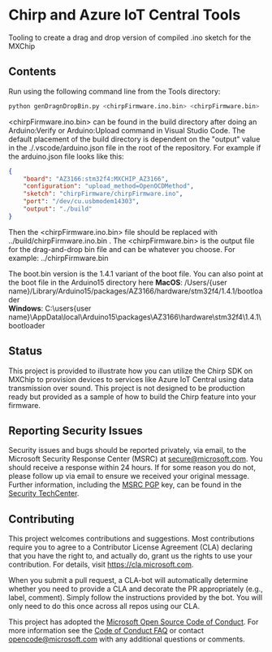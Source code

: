 # Chirp and Azure IoT Central Tools

Tooling to create a drag and drop version of compiled .ino sketch for the MXChip

## Contents

Run using the following command line from the Tools directory:

```Bash
python genDragnDropBin.py <chirpFirmware.ino.bin> <chirpFirmware.bin> 
```
<chirpFirmware.ino.bin> can be found in the build directory after doing an Arduino:Verify or Arduino:Upload command in Visual Studio Code.  The default placement of the build directory is dependent on the "output" value in the ./.vscode/arduino.json file in the root of the repository.  For example if the arduino.json file looks like this:

```JSON
{
    "board": "AZ3166:stm32f4:MXCHIP_AZ3166",
    "configuration": "upload_method=OpenOCDMethod",
    "sketch": "chirpFirmware/chirpFirmware.ino",
    "port": "/dev/cu.usbmodem14303",
    "output": "./build"
}
```

Then the <chirpFirmware.ino.bin> file should be replaced with ../build/chirpFirmware.ino.bin .  The <chirpFirmware.bin> is the output file for the drag-and-drop bin file and can be whatever you choose.  For example: ../chirpFirmware.bin

The boot.bin version is the 1.4.1 variant of the boot file.  You can also point at the boot file in the Arduino15 directory here 
    __MacOS__: /Users/{user name}/Library/Arduino15/packages/AZ3166/hardware/stm32f4/1.4.1/bootloader  
    __Windows__: C:\users\{user name}\AppData\local\Arduino15\packages\AZ3166\hardware\stm32f4\1.4.1\bootloader

## Status

This project is provided to illustrate how you can utilize the Chirp SDK on MXChip to provision devices to services like Azure IoT Central using data transmission over sound.  This project is not designed to be production ready but provided as a sample of how to build the Chirp feature into your firmware.

## Reporting Security Issues

Security issues and bugs should be reported privately, via email, to the Microsoft Security
Response Center (MSRC) at [secure@microsoft.com](mailto:secure@microsoft.com). You should
receive a response within 24 hours. If for some reason you do not, please follow up via
email to ensure we received your original message. Further information, including the
[MSRC PGP](https://technet.microsoft.com/en-us/security/dn606155) key, can be found in
the [Security TechCenter](https://technet.microsoft.com/en-us/security/default).

## Contributing

This project welcomes contributions and suggestions.  Most contributions require you to agree to a
Contributor License Agreement (CLA) declaring that you have the right to, and actually do, grant us
the rights to use your contribution. For details, visit https://cla.microsoft.com.

When you submit a pull request, a CLA-bot will automatically determine whether you need to provide
a CLA and decorate the PR appropriately (e.g., label, comment). Simply follow the instructions
provided by the bot. You will only need to do this once across all repos using our CLA.

This project has adopted the [Microsoft Open Source Code of Conduct](https://opensource.microsoft.com/codeofconduct/).
For more information see the [Code of Conduct FAQ](https://opensource.microsoft.com/codeofconduct/faq/) or
contact [opencode@microsoft.com](mailto:opencode@microsoft.com) with any additional questions or comments.
